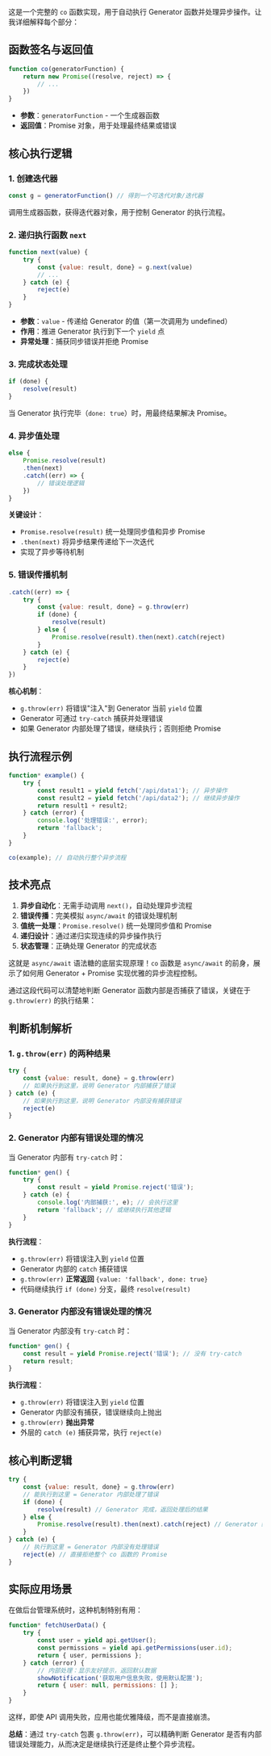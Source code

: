 


          
这是一个完整的 `co` 函数实现，用于自动执行 Generator 函数并处理异步操作。让我详细解释每个部分：

## 函数签名与返回值
```javascript
function co(generatorFunction) {
    return new Promise((resolve, reject) => {
        // ...
    })
}
```
- **参数**：`generatorFunction` - 一个生成器函数
- **返回值**：Promise 对象，用于处理最终结果或错误

## 核心执行逻辑

### 1. 创建迭代器
```javascript
const g = generatorFunction() // 得到一个可迭代对象/迭代器
```
调用生成器函数，获得迭代器对象，用于控制 Generator 的执行流程。

### 2. 递归执行函数 `next`
```javascript
function next(value) {
    try {
        const {value: result, done} = g.next(value)
        // ...
    } catch (e) {
        reject(e)
    }
}
```
- **参数**：`value` - 传递给 Generator 的值（第一次调用为 undefined）
- **作用**：推进 Generator 执行到下一个 `yield` 点
- **异常处理**：捕获同步错误并拒绝 Promise

### 3. 完成状态处理
```javascript
if (done) {
    resolve(result)
}
```
当 Generator 执行完毕（`done: true`）时，用最终结果解决 Promise。

### 4. 异步值处理
```javascript
else {
    Promise.resolve(result)
    .then(next)
    .catch((err) => {
        // 错误处理逻辑
    })
}
```
**关键设计**：
- `Promise.resolve(result)` 统一处理同步值和异步 Promise
- `.then(next)` 将异步结果传递给下一次迭代
- 实现了异步等待机制

### 5. 错误传播机制
```javascript
.catch((err) => {
    try {
        const {value: result, done} = g.throw(err)
        if (done) {
            resolve(result)
        } else {
            Promise.resolve(result).then(next).catch(reject)
        }
    } catch (e) {
        reject(e)
    }
})
```
**核心机制**：
- `g.throw(err)` 将错误"注入"到 Generator 当前 `yield` 位置
- Generator 可通过 `try-catch` 捕获并处理错误
- 如果 Generator 内部处理了错误，继续执行；否则拒绝 Promise

## 执行流程示例

```javascript
function* example() {
    try {
        const result1 = yield fetch('/api/data1'); // 异步操作
        const result2 = yield fetch('/api/data2'); // 继续异步操作
        return result1 + result2;
    } catch (error) {
        console.log('处理错误:', error);
        return 'fallback';
    }
}

co(example); // 自动执行整个异步流程
```

## 技术亮点

1. **异步自动化**：无需手动调用 `next()`，自动处理异步流程
2. **错误传播**：完美模拟 `async/await` 的错误处理机制
3. **值统一处理**：`Promise.resolve()` 统一处理同步值和 Promise
4. **递归设计**：通过递归实现连续的异步操作执行
5. **状态管理**：正确处理 Generator 的完成状态

这就是 `async/await` 语法糖的底层实现原理！`co` 函数是 `async/await` 的前身，展示了如何用 Generator + Promise 实现优雅的异步流程控制。
        






          
通过这段代码可以清楚地判断 Generator 函数内部是否捕获了错误，关键在于 `g.throw(err)` 的执行结果：

## 判断机制解析

### 1. `g.throw(err)` 的两种结果

```javascript
try {
    const {value: result, done} = g.throw(err)
    // 如果执行到这里，说明 Generator 内部捕获了错误
} catch (e) {
    // 如果执行到这里，说明 Generator 内部没有捕获错误
    reject(e)
}
```

### 2. Generator 内部有错误处理的情况

当 Generator 内部有 `try-catch` 时：
```javascript
function* gen() {
    try {
        const result = yield Promise.reject('错误');
    } catch (e) {
        console.log('内部捕获:', e); // 会执行这里
        return 'fallback'; // 或继续执行其他逻辑
    }
}
```

**执行流程**：
- `g.throw(err)` 将错误注入到 `yield` 位置
- Generator 内部的 `catch` 捕获错误
- `g.throw(err)` **正常返回** `{value: 'fallback', done: true}`
- 代码继续执行 `if (done)` 分支，最终 `resolve(result)`

### 3. Generator 内部没有错误处理的情况

当 Generator 内部没有 `try-catch` 时：
```javascript
function* gen() {
    const result = yield Promise.reject('错误'); // 没有 try-catch
    return result;
}
```

**执行流程**：
- `g.throw(err)` 将错误注入到 `yield` 位置
- Generator 内部没有捕获，错误继续向上抛出
- `g.throw(err)` **抛出异常**
- 外层的 `catch (e)` 捕获异常，执行 `reject(e)`

## 核心判断逻辑

```javascript
try {
    const {value: result, done} = g.throw(err)
    // 能执行到这里 = Generator 内部处理了错误
    if (done) {
        resolve(result) // Generator 完成，返回处理后的结果
    } else {
        Promise.resolve(result).then(next).catch(reject) // Generator 继续执行
    }
} catch (e) {
    // 执行到这里 = Generator 内部没有处理错误
    reject(e) // 直接拒绝整个 co 函数的 Promise
}
```

## 实际应用场景

在做后台管理系统时，这种机制特别有用：

```javascript
function* fetchUserData() {
    try {
        const user = yield api.getUser();
        const permissions = yield api.getPermissions(user.id);
        return { user, permissions };
    } catch (error) {
        // 内部处理：显示友好提示，返回默认数据
        showNotification('获取用户信息失败，使用默认配置');
        return { user: null, permissions: [] };
    }
}
```

这样，即使 API 调用失败，应用也能优雅降级，而不是直接崩溃。

**总结**：通过 `try-catch` 包裹 `g.throw(err)`，可以精确判断 Generator 是否有内部错误处理能力，从而决定是继续执行还是终止整个异步流程。
        